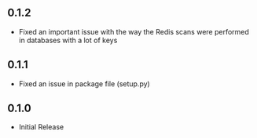 ## 0.1.2

* Fixed an important issue with the way the Redis scans were performed in databases with a lot of keys

## 0.1.1

* Fixed an issue in package file (setup.py)

## 0.1.0

* Initial Release

